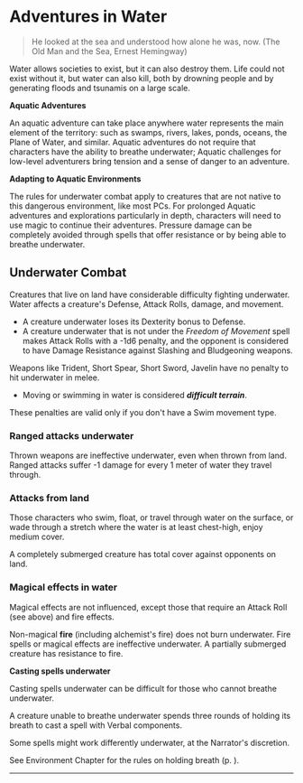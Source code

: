 # Adventures in Water

> He looked at the sea and understood how alone he was, now. (The Old Man and the Sea, Ernest Hemingway)

Water allows societies to exist, but it can also destroy them. Life could not exist without it, but water can also kill, both by drowning people and by generating floods and tsunamis on a large scale.

**Aquatic Adventures**

An aquatic adventure can take place anywhere water represents the main element of the territory: such as swamps, rivers, lakes, ponds, oceans, the Plane of Water, and similar. Aquatic adventures do not require that characters have the ability to breathe underwater; Aquatic challenges for low-level adventurers bring tension and a sense of danger to an adventure.

**Adapting to Aquatic Environments**

The rules for underwater combat apply to creatures that are not native to this dangerous environment, like most PCs. For prolonged Aquatic adventures and explorations particularly in depth, characters will need to use magic to continue their adventures. Pressure damage can be completely avoided through spells that offer resistance or by being able to breathe underwater.

## Underwater Combat

Creatures that live on land have considerable difficulty fighting underwater. Water affects a creature's Defense, Attack Rolls, damage, and movement.

- A creature underwater loses its Dexterity bonus to Defense.
- A creature underwater that is not under the *Freedom of Movement* spell makes Attack Rolls with a -1d6 penalty, and the opponent is considered to have Damage Resistance against Slashing and Bludgeoning weapons.

Weapons like Trident, Short Spear, Short Sword, Javelin have no penalty to hit underwater in melee.
- Moving or swimming in water is considered ***difficult terrain***.

These penalties are valid only if you don't have a Swim movement type.

### Ranged attacks underwater

Thrown weapons are ineffective underwater, even when thrown from land. Ranged attacks suffer -1 damage for every 1 meter of water they travel through.

### Attacks from land

Those characters who swim, float, or travel through water on the surface, or wade through a stretch where the water is at least chest-high, enjoy medium cover.

A completely submerged creature has total cover against opponents on land.

### Magical effects in water

Magical effects are not influenced, except those that require an Attack Roll (see above) and fire effects.

Non-magical **fire** (including alchemist's fire) does not burn underwater. Fire spells or magical effects are ineffective underwater. A partially submerged creature has resistance to fire.

**Casting spells underwater**

Casting spells underwater can be difficult for those who cannot breathe underwater.

A creature unable to breathe underwater spends three rounds of holding its breath to cast a spell with Verbal components.

Some spells might work differently underwater, at the Narrator's discretion.

See Environment Chapter for the rules on holding breath (p. ).

---
